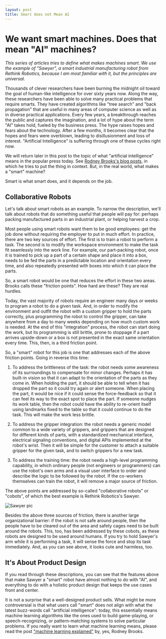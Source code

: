```yaml
---
layout: post
title: Smart does not Mean AI
---
```


# We want smart machines. Does that mean "AI" machines?

_This series of articles tries to define what makes machines smart.
We use the example of "Sawyer", a smart industrial manufacturing robot
from Rethink Robotics, because I am most familiar with it, but the
principles are universal._

Thousands of clever researchers have been burning the midnight oil
toward the goal of human-like intelligence for over sixty years
now. Along the way, these researchers have been able to solve many
practical problems that require smarts. They have created algorithms
like "tree search" and "back propagation" that are useful in many
areas of computer science as well as in diverse practical
applications.  Every few years, a breakthrough reaches the public and
captures the imagination, and a lot of hype about the term "AI" takes
hold, fueled by the business press. The hype raises hopes and fears
about the technology. After a few months, it becomes clear that the
hopes and fears were overblown, leading to disillusionment and loss of
interest. "Artificial Intelligence" is suffering through one of these
cycles right now.

We will return later in this post to the topic of what "artificial
intelligence" means in the popular press today.  See [Rodney Brooks's
blog
posts](https://rodneybrooks.com/forai-the-origins-of-artificial-intelligence/),
in which he tries to put the thing in context.  But, in the real
world, what makes a "smart" machine?

Smart is what smart does, and it depends on the job.

## Collaborative Robots

Let's talk about smart robots as an example. To narrow the
description, we'll talk about robots that do something useful that
people will pay for: perhaps packing manufactured parts in an
industrial plant, or helping harvest a crop.

Most people using smart robots want them to be good employees: get the
job done without requiring the employer to put in much effort.  In
practice, there are two key sources of effort. The first is to train a
robot to perform a task. The second is to modify the workspace
environment to make the task fit seamlessly into the work line. For
example, our part-packing robot, once it is trained to pick up a part
of a certain shape and place it into a box, needs to be fed the parts
in a predictable location and orientation every time, and also
repeatedly presented with boxes into which it can place the parts.

So, a smart robot would be one that reduces the effort in these two
areas. Brooks calls these "friction points". How hard are these? They
are real hurdles.

Today, the vast majority of robots require an engineer many days or
weeks to program a robot to do a given task. And, in order to modify
the environment and outfit the robot with a custom gripper to hold the
parts correctly, plus programming the robot to control the gripper,
can take anywhere from a day to many weeks depending on how much
custom work is needed. At the end of this "integration" process, the
robot can start doing the work, but its programming is still brittle,
prone to stoppage if a part arrives upside-down or a box is not
presented in the exact same orientation every time. This, then, is a
third friction point.

So, a "smart" robot for this job is one that addresses each of the
above friction points. Going in reverse this time:

1. To address the brittleness of the task: the robot needs some
awareness of its surroundings to compensate for minor changes. Perhaps
it has built-in vision so that it can adapt to the orientation of the
parts as they come in. When holding the part, it should be able to
tell when it has dropped the part so it could try again or alert
someone.  When placing the part, it would be nice if it could sense
the force-feedback so that it can feel its way to the exact spot to
place the part. If someone nudges its work table, then the robot could
have the ability to re-orient itself using landmarks fixed to the
table so that it could continue to do the task.  This will make the
work less brittle.

2. To address the gripper integration: the robot needs a generic model
common to a wide variety of grippers, and grippers that are designed
for different kinds of parts, with a standardized mechanical
interface, electrical signaling conventions, and digital APIs
implemented at the robot's wrist. Then it will be simple for the
customer to attach a suitable gripper for the given task, and to
switch grippers for a new task.

3. To address the training time: the robot needs a high-level
programming capability, in which ordinary people (not engineers or
programmers) can use the robot's own arms and a visual user interface
to order and describe the logic to be followed by the robot. If the
co-workers themselves can train the robot, it will remove a major
source of friction.

The above points are addressed by so-called "collaborative robots" or
"cobots", of which the best example is Rethink Robotics's Sawyer.

![Sawyer pic](https://spectrum.ieee.org/image/MjYxMjM2MQ.jpeg)

Besides the above three sources of friction, there is another large
organizational barrier: if the robot is not safe around people, then
the people have to be cleared out of the area and safety cages need to
be built around the robots. This, too, has been addressed by these
cobots, as these robots are designed to be used around humans. If you
try to hold Sawyer's arm while it is performing a task, it will sense
the force and stop its task immediately. And, as you can see above, it
looks cute and harmless, too.

## It's About Product Design

If you read through these descriptions, you can see that the features
above that make Sawyer a "smart" robot have almost nothing to do with
"AI", and everything to do with a holistic product design that keeps
the use cases front and center.

It is not a surprise that a well-designed product sells.  What might
be more controversial is that what users call "smart" does not align
with what the latest buzz-words call "artificial intelligence": today,
this essentially means machine learning algorithms like the ones used
to build game-playing, or speech-recognizing, or pattern-matching
systems to solve particular problems. If you really want to learn what
machine learning means, please read the post ["machine learning
explained"](https://rodneybrooks.com/forai-machine-learning-explained/)
by, yes, Rodney Brooks.

